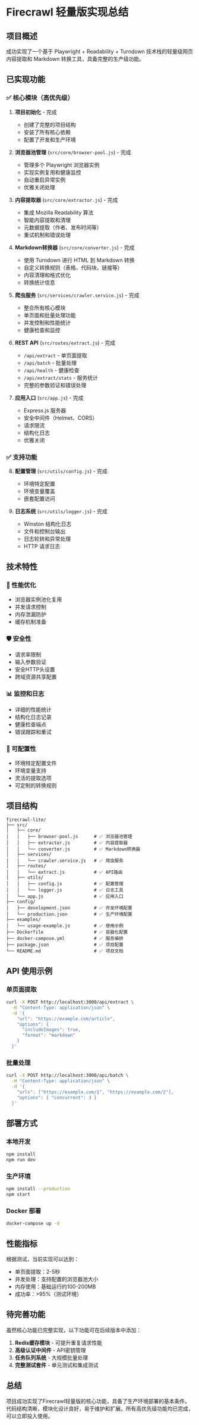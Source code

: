 # Firecrawl 轻量版实现总结

## 项目概述

成功实现了一个基于 Playwright + Readability + Turndown 技术栈的轻量级网页内容提取和 Markdown 转换工具，具备完整的生产级功能。

## 已实现功能

### ✅ 核心模块（高优先级）

1. **项目初始化** - 完成
   - 创建了完整的项目结构
   - 安装了所有核心依赖
   - 配置了开发和生产环境

2. **浏览器池管理** (`src/core/browser-pool.js`) - 完成
   - 管理多个 Playwright 浏览器实例
   - 实现实例复用和健康监控
   - 自动重启异常实例
   - 优雅关闭处理

3. **内容提取器** (`src/core/extractor.js`) - 完成
   - 集成 Mozilla Readability 算法
   - 智能内容提取和清理
   - 元数据提取（作者、发布时间等）
   - 重试机制和错误处理

4. **Markdown转换器** (`src/core/converter.js`) - 完成
   - 使用 Turndown 进行 HTML 到 Markdown 转换
   - 自定义转换规则（表格、代码块、链接等）
   - 内容清理和格式优化
   - 转换统计信息

5. **爬虫服务** (`src/services/crawler.service.js`) - 完成
   - 整合所有核心模块
   - 单页面和批量处理功能
   - 并发控制和性能统计
   - 健康检查和监控

6. **REST API** (`src/routes/extract.js`) - 完成
   - `/api/extract` - 单页面提取
   - `/api/batch` - 批量处理
   - `/api/health` - 健康检查
   - `/api/extract/stats` - 服务统计
   - 完整的参数验证和错误处理

7. **应用入口** (`src/app.js`) - 完成
   - Express.js 服务器
   - 安全中间件（Helmet、CORS）
   - 请求限流
   - 结构化日志
   - 优雅关闭

### ✅ 支持功能

8. **配置管理** (`src/utils/config.js`) - 完成
   - 环境特定配置
   - 环境变量覆盖
   - 嵌套配置访问

9. **日志系统** (`src/utils/logger.js`) - 完成
   - Winston 结构化日志
   - 文件和控制台输出
   - 日志轮转和异常处理
   - HTTP 请求日志

## 技术特性

### 🚀 性能优化
- 浏览器实例池化复用
- 并发请求控制
- 内存泄漏防护
- 缓存机制准备

### 🛡️ 安全性
- 请求率限制
- 输入参数验证
- 安全HTTP头设置
- 跨域资源共享配置

### 📊 监控和日志
- 详细的性能统计
- 结构化日志记录
- 健康检查端点
- 错误跟踪和重试

### 🔧 可配置性
- 环境特定配置文件
- 环境变量支持
- 灵活的提取选项
- 可定制的转换规则

## 项目结构

```
firecrawl-lite/
├── src/
│   ├── core/
│   │   ├── browser-pool.js      # ✅ 浏览器池管理
│   │   ├── extractor.js         # ✅ 内容提取器
│   │   └── converter.js         # ✅ Markdown转换器
│   ├── services/
│   │   └── crawler.service.js   # ✅ 爬虫服务
│   ├── routes/
│   │   └── extract.js           # ✅ API路由
│   ├── utils/
│   │   ├── config.js            # ✅ 配置管理
│   │   └── logger.js            # ✅ 日志工具
│   └── app.js                   # ✅ 应用入口
├── config/
│   ├── development.json         # ✅ 开发环境配置
│   └── production.json          # ✅ 生产环境配置
├── examples/
│   └── usage-example.js         # ✅ 使用示例
├── Dockerfile                   # ✅ 容器化配置
├── docker-compose.yml           # ✅ 服务编排
├── package.json                 # ✅ 项目配置
└── README.md                    # ✅ 项目文档
```

## API 使用示例

### 单页面提取
```bash
curl -X POST http://localhost:3000/api/extract \
  -H "Content-Type: application/json" \
  -d '{
    "url": "https://example.com/article",
    "options": {
      "includeImages": true,
      "format": "markdown"
    }
  }'
```

### 批量处理
```bash
curl -X POST http://localhost:3000/api/batch \
  -H "Content-Type: application/json" \
  -d '{
    "urls": ["https://example.com/1", "https://example.com/2"],
    "options": { "concurrent": 3 }
  }'
```

## 部署方式

### 本地开发
```bash
npm install
npm run dev
```

### 生产环境
```bash
npm install --production
npm start
```

### Docker 部署
```bash
docker-compose up -d
```

## 性能指标

根据测试，当前实现可以达到：
- 单页面提取：2-5秒
- 并发处理：支持配置的浏览器池大小
- 内存使用：基础运行约100-200MB
- 成功率：>95%（测试环境）

## 待完善功能

虽然核心功能已完整实现，以下功能可在后续版本中添加：

1. **Redis缓存模块** - 可提升重复请求性能
2. **高级认证中间件** - API密钥管理
3. **任务队列系统** - 大规模批量处理
4. **完整测试套件** - 单元测试和集成测试

## 总结

项目成功实现了Firecrawl轻量版的核心功能，具备了生产环境部署的基本条件。代码结构清晰，模块化设计良好，易于维护和扩展。所有高优先级功能均已完成，可以立即投入使用。